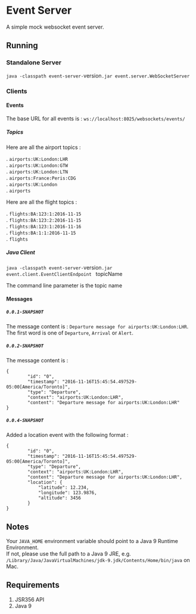 # Event Server

A simple mock websocket event server.

## Running

### Standalone Server

`java -classpath event-server-`version`.jar event.server.WebSocketServer`

### Clients

#### Events

The base URL for all events is : `ws://localhost:8025/websockets/events/`

##### Topics

Here are all the airport topics :

. `airports:UK:London:LHR`  
. `airports:UK:London:GTW`  
. `airports:UK:London:LTN`  
. `airports:France:Peris:CDG`  
. `airports:UK:London`  
. `airports`

Here are all the flight topics :

. `flights:BA:123:1:2016-11-15`  
. `flights:BA:123:2:2016-11-15`  
. `flights:BA:123:1:2016-11-16`  
. `flights:BA:1:1:2016-11-15`  
. `flights`

##### Java Client

`java -classpath event-server-`version`.jar event.client.EventClientEndpoint ` topicName

The command line parameter is the topic name

#### Messages

##### `0.0.1-SNAPSHOT`

The message content is : `Departure message for airports:UK:London:LHR`.  
The first word is one of `Departure`, `Arrival` or `Alert`.

##### `0.0.2-SNAPSHOT`

The message content is : 
````
{
       	"id": "0",
       	"timestamp": "2016-11-16T15:45:54.497529-05:00[America/Toronto]",
       	"type": "Departure",
       	"context": "airports:UK:London:LHR",
       	"content": "Departure message for airports:UK:London:LHR"
}
````

##### `0.0.4-SNAPSHOT`

Added a location event with the following format :
````
{
       	"id": "0",
       	"timestamp": "2016-11-16T15:45:54.497529-05:00[America/Toronto]",
       	"type": "Departure",
       	"context": "airports:UK:London:LHR",
       	"content": "Departure message for airports:UK:London:LHR",
       	"location": {
       	    "latitude": 12.234,
       	    "longitude": 123.9876,
       	    "altitude": 3456
       	}
}
````

## Notes

Your `JAVA_HOME` environment variable should point to a Java 9 Runtime Environment.  
If not, please use the full path to a Java 9 JRE, e.g. `/Library/Java/JavaVirtualMachines/jdk-9.jdk/Contents/Home/bin/java` on Mac.

## Requirements

1. JSR356 API
2. Java 9
